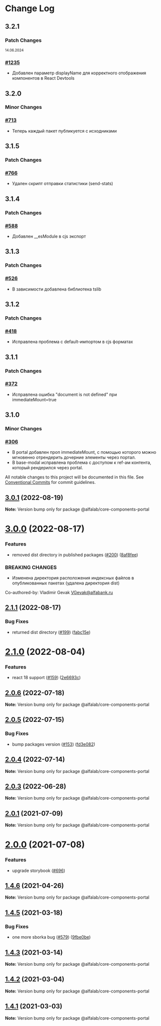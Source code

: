 # Change Log

## 3.2.1

### Patch Changes

<sup><time>14.06.2024</time></sup>

### [#1235](https://github.com/core-ds/core-components/pull/1235)

-   Добавлен параметр displayName для корректного отображения компонентов в React Devtools

## 3.2.0

### Minor Changes

### [#713](https://github.com/core-ds/core-components/pull/713)

-   Теперь каждый пакет публикуется с исходниками

## 3.1.5

### Patch Changes

### [#766](https://github.com/core-ds/core-components/pull/766)

-   Удален скрипт отправки статистики (send-stats)

## 3.1.4

### Patch Changes

### [#588](https://github.com/core-ds/core-components/pull/588)

-   Добавлен \_\_esModule в cjs экспорт

## 3.1.3

### Patch Changes

### [#526](https://github.com/core-ds/core-components/pull/526)

-   В зависимости добавлена библиотека tslib

## 3.1.2

### Patch Changes

### [#418](https://github.com/core-ds/core-components/pull/418)

-   Исправлена проблема с default-импортом в cjs форматах

## 3.1.1

### Patch Changes

### [#372](https://github.com/core-ds/core-components/pull/372)

-   Исправлена ошибка "document is not defined" при immediateMount=true

## 3.1.0

### Minor Changes

### [#306](https://github.com/core-ds/core-components/pull/306)

-   В portal добавлен проп immediateMount, с помощью которого можно мгновенно отрендерить дочерние элементы через портал.
-   В base-modal исправлена проблема с доступом к ref-ам контента, который рендерился через portal.<br />

All notable changes to this project will be documented in this file.
See [Conventional Commits](https://conventionalcommits.org) for commit guidelines.

## [3.0.1](https://github.com/core-ds/core-components/compare/@alfalab/core-components-portal@3.0.0...@alfalab/core-components-portal@3.0.1) (2022-08-19)

**Note:** Version bump only for package @alfalab/core-components-portal

# [3.0.0](https://github.com/core-ds/core-components/compare/@alfalab/core-components-portal@2.1.1...@alfalab/core-components-portal@3.0.0) (2022-08-17)

### Features

-   removed dist directory in published packages ([#200](https://github.com/core-ds/core-components/issues/200)) ([8af8fee](https://github.com/core-ds/core-components/commit/8af8fee53ca0bd19fa2d1ca1422e0df23096e2c8))

### BREAKING CHANGES

-   Изменена директория расположения индексных файлов в опубликованных пакетах (удалена
    директория dist)

Co-authored-by: Vladimir Gevak <VGevak@alfabank.ru>

## [2.1.1](https://github.com/core-ds/core-components/compare/@alfalab/core-components-portal@2.1.0...@alfalab/core-components-portal@2.1.1) (2022-08-17)

### Bug Fixes

-   returned dist directory ([#199](https://github.com/core-ds/core-components/issues/199)) ([fabc15e](https://github.com/core-ds/core-components/commit/fabc15effa1457ca65ec7238206f1b1fc2a2a613))

# [2.1.0](https://github.com/core-ds/core-components/compare/@alfalab/core-components-portal@2.0.6...@alfalab/core-components-portal@2.1.0) (2022-08-04)

### Features

-   react 18 support ([#159](https://github.com/core-ds/core-components/issues/159)) ([2e6693c](https://github.com/core-ds/core-components/commit/2e6693c62f534e333aadb7d3fff4ffd78ac84c63))

## [2.0.6](https://github.com/core-ds/core-components/compare/@alfalab/core-components-portal@2.0.5...@alfalab/core-components-portal@2.0.6) (2022-07-18)

**Note:** Version bump only for package @alfalab/core-components-portal

## [2.0.5](https://github.com/core-ds/core-components/compare/@alfalab/core-components-portal@2.0.4...@alfalab/core-components-portal@2.0.5) (2022-07-15)

### Bug Fixes

-   bump packages version ([#153](https://github.com/core-ds/core-components/issues/153)) ([fd3e082](https://github.com/core-ds/core-components/commit/fd3e08205672129cdce04e1000c673f2cd9c10da))

## [2.0.4](https://github.com/core-ds/core-components/compare/@alfalab/core-components-portal@2.0.3...@alfalab/core-components-portal@2.0.4) (2022-07-14)

**Note:** Version bump only for package @alfalab/core-components-portal

## [2.0.3](https://github.com/core-ds/core-components/compare/@alfalab/core-components-portal@2.0.2...@alfalab/core-components-portal@2.0.3) (2022-06-28)

**Note:** Version bump only for package @alfalab/core-components-portal

## [2.0.1](https://github.com/core-ds/core-components/compare/@alfalab/core-components-portal@2.0.0...@alfalab/core-components-portal@2.0.1) (2021-07-09)

**Note:** Version bump only for package @alfalab/core-components-portal

# [2.0.0](https://github.com/core-ds/core-components/compare/@alfalab/core-components-portal@1.4.6...@alfalab/core-components-portal@2.0.0) (2021-07-08)

### Features

-   upgrade storybook ([#696](https://github.com/core-ds/core-components/issues/696))

## [1.4.6](https://github.com/core-ds/core-components/compare/@alfalab/core-components-portal@1.4.5...@alfalab/core-components-portal@1.4.6) (2021-04-26)

**Note:** Version bump only for package @alfalab/core-components-portal

## [1.4.5](https://github.com/core-ds/core-components/compare/@alfalab/core-components-portal@1.4.3...@alfalab/core-components-portal@1.4.5) (2021-03-18)

### Bug Fixes

-   one more sborka bug ([#579](https://github.com/core-ds/core-components/issues/579)) ([9fbe0be](https://github.com/core-ds/core-components/commit/9fbe0beca56ec5971de78b3f6cda25305b260efc))

## [1.4.3](https://github.com/core-ds/core-components/compare/@alfalab/core-components-portal@1.4.2...@alfalab/core-components-portal@1.4.3) (2021-03-14)

**Note:** Version bump only for package @alfalab/core-components-portal

## [1.4.2](https://github.com/core-ds/core-components/compare/@alfalab/core-components-portal@1.4.1...@alfalab/core-components-portal@1.4.2) (2021-03-04)

**Note:** Version bump only for package @alfalab/core-components-portal

## [1.4.1](https://github.com/core-ds/core-components/compare/@alfalab/core-components-portal@1.4.0...@alfalab/core-components-portal@1.4.1) (2021-03-03)

**Note:** Version bump only for package @alfalab/core-components-portal

